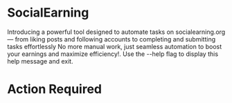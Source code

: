# SocialEarning
  Introducing a powerful tool designed to automate tasks on socialearning.org — from liking posts and following accounts to completing and submitting tasks effortlessly
  No more manual work, just seamless automation to boost your earnings and maximize efficiency!. Use the --help flag to display this help message and exit.
# 
# Action Required
